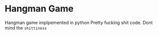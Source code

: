 # Hangman Game

Hangman game implpemented in python
Pretty fucking shit code. Dont mind the `shittiness`